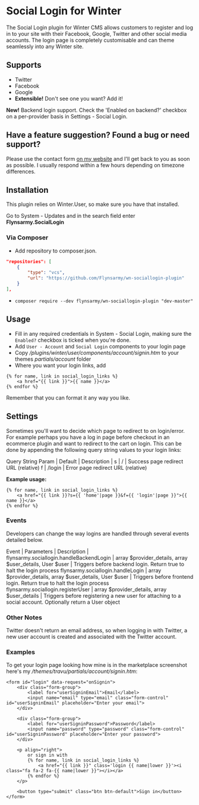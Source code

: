 # Social Login for Winter

The Social Login plugin for Winter CMS allows customers to register and log in to your site with their Facebook, Google, Twitter and other social media accounts. The login page is completely customisable and can theme seamlessly into any Winter site.

## Supports
* Twitter
* Facebook
* Google
* **Extensible!** Don't see one you want? Add it!

**New!** Backend login support. Check the 'Enabled on backend?' checkbox on a per-provider basis in Settings - Social Login.

## Have a feature suggestion? Found a bug or need support?
Please use the contact form [on my website](https://www.flynsarmy.com/contact/) and I'll get back to you as soon as possible. I usually respond within a few hours depending on timezone differences.

## Installation
This plugin relies on Winter.User, so make sure you have that installed.

Go to System - Updates and in the search field enter **Flynsarmy.SocialLogin**

### Via Composer

* Add repository to composer.json.
```json
"repositories": [
    {
        "type": "vcs",
        "url": "https://github.com/Flynsarmy/wn-sociallogin-plugin"
    }
],
```

* `composer require --dev flynsarmy/wn-sociallogin-plugin "dev-master"`

## Usage

* Fill in any required credentials in System - Social Login, making sure the `Enabled?` checkbox is ticked when you're done.
* Add `User - Account` and `Social Login` components to your login page
* Copy */plugins/winter/user/components/account/signin.htm* to your themes *partials/account* folder
* Where you want your login links, add
```twig
{% for name, link in social_login_links %}
    <a href="{{ link }}">{{ name }}</a>
{% endfor %}
```
Remember that you can format it any way you like.

## Settings
Sometimes you'll want to decide which page to redirect to on login/error. For example perhaps you have a log in page before checkout in an ecommerce plugin and want to redirect to the cart on login.  This can be done by appending the following query string values to your login links:

Query String Param | Default | Description
|
s | / | Success page redirect URL (relative)
f | /login | Error page redirect URL (relative)

**Example usage:**
```twig
{% for name, link in social_login_links %}
    <a href="{{ link }}?s={{ 'home'|page }}&f={{ 'login'|page }}">{{ name }}</a>
{% endfor %}
```

### Events
Developers can change the way logins are handled through several events detailed below.

Event | Parameters | Description
|
flynsarmy.sociallogin.handleBackendLogin | array $provider_details, array $user_details, User $user | Triggers before backend login. Return true to halt the login process
flynsarmy.sociallogin.handleLogin | array $provider_details, array $user_details, User $user | Triggers before frontend login. Return true to halt the login process
flynsarmy.sociallogin.registerUser | array $provider_details, array $user_details | Triggers before registering a new user for attaching to a social account. Optionally return a User object

### Other Notes
Twitter doesn't return an email address, so when logging in with Twitter, a new user account is created and associated with the Twitter account.

### Examples

To get your login page looking how mine is in the marketplace screenshot here's my */themes/travu/partials/account/signin.htm*:
```twig
<form id="login" data-request="onSignin">
	<div class="form-group">
		<label for="userSigninEmail">Email</label>
		<input name="email" type="email" class="form-control" id="userSigninEmail" placeholder="Enter your email">
	</div>

	<div class="form-group">
		<label for="userSigninPassword">Password</label>
		<input name="password" type="password" class="form-control" id="userSigninPassword" placeholder="Enter your password">
	</div>

	<p align="right">
		or sign in with
		{% for name, link in social_login_links %}
			<a href="{{ link }}" class='login {{ name|lower }}'><i class="fa fa-2 fa-{{ name|lower }}"></i></a>
		{% endfor %}
	</p>

	<button type="submit" class="btn btn-default">Sign in</button>
</form>
```
